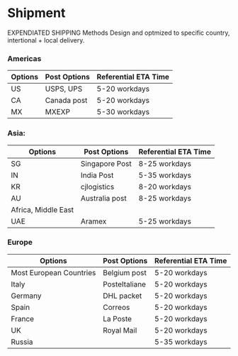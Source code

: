 
# Shipment 

EXPENDIATED SHIPPING Methods
Design and optmized to specific country, intertional + local delivery.

### Americas

| Options | Post Options | Referential ETA Time |
| ------- | ------------ | -------------------- |
| US      | USPS, UPS    | 5-20 workdays        |
| CA      | Canada post  | 5-20 workdays        |
| MX      | MXEXP        | 5-30 workdays        |

### Asia:

| Options             | Post Options   | Referential ETA Time |
| ------------------- | -------------- | -------------------- |
| SG                  | Singapore Post | 8-25 workdays        |
| IN                  | India Post     | 5-35 workdays        |
| KR                  | cjlogistics    | 8-20 workdays        |
| AU                  | Australia post | 8-25 workdays        |
| Africa, Middle East |                |                      |
| UAE                 | Aramex         | 5-25 workdays        |
 

### Europe

| Options                 | Post Options  | Referential ETA Time |
| ----------------------- | ------------- | -------------------- |
| Most European Countries | Belgium post  | 5-20 workdays        |
| Italy                   | PosteItaliane | 5-20 workdays        |
| Germany                 | DHL packet    | 5-20 workdays        |
| Spain                   | Correos       | 5-20 workdays        |
| France                  | La Poste      | 5-20 workdays        |
| UK                      | Royal Mail    | 5-20 workdays        |
| Russia                  |               | 5-35 workdays        |

